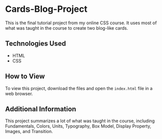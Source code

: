 # Cards-Blog-Project

This is the final tutorial project from my online CSS course. It uses most of what was taught in the course to create two blog-like cards.

## Technologies Used

- HTML
- CSS

## How to View

To view this project, download the files and open the `index.html` file in a web browser.

## Additional Information

This project summarizes a lot of what was taught in the course, including Fundamentals, Colors, Units, Typography, Box Model, Display Property, Images, and Transition.